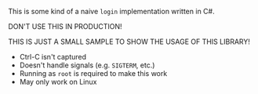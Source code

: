 ﻿This is some kind of a naive `login` implementation
written in C#.

DON'T USE THIS IN PRODUCTION!

THIS IS JUST A SMALL SAMPLE TO SHOW THE USAGE OF THIS LIBRARY!

- Ctrl-C isn't captured
- Doesn't handle signals (e.g. `SIGTERM`, etc.)
- Running as `root` is required to make this work
- May only work on Linux
